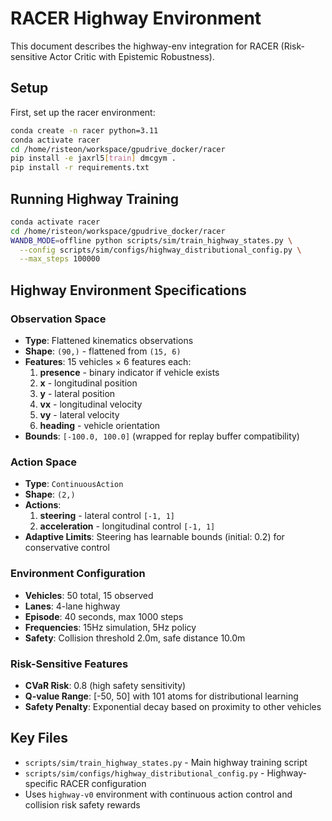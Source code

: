 # RACER Highway Environment

This document describes the highway-env integration for RACER (Risk-sensitive Actor Critic with Epistemic Robustness).

## Setup

First, set up the racer environment:
```bash
conda create -n racer python=3.11
conda activate racer
cd /home/risteon/workspace/gpudrive_docker/racer
pip install -e jaxrl5[train] dmcgym .
pip install -r requirements.txt
```

## Running Highway Training

```bash
conda activate racer
cd /home/risteon/workspace/gpudrive_docker/racer
WANDB_MODE=offline python scripts/sim/train_highway_states.py \
  --config scripts/sim/configs/highway_distributional_config.py \
  --max_steps 100000
```

## Highway Environment Specifications

### Observation Space
- **Type**: Flattened kinematics observations
- **Shape**: `(90,)` - flattened from `(15, 6)`
- **Features**: 15 vehicles × 6 features each:
  1. **presence** - binary indicator if vehicle exists
  2. **x** - longitudinal position 
  3. **y** - lateral position
  4. **vx** - longitudinal velocity
  5. **vy** - lateral velocity  
  6. **heading** - vehicle orientation
- **Bounds**: `[-100.0, 100.0]` (wrapped for replay buffer compatibility)

### Action Space
- **Type**: `ContinuousAction`
- **Shape**: `(2,)` 
- **Actions**:
  1. **steering** - lateral control `[-1, 1]`
  2. **acceleration** - longitudinal control `[-1, 1]`
- **Adaptive Limits**: Steering has learnable bounds (initial: 0.2) for conservative control

### Environment Configuration
- **Vehicles**: 50 total, 15 observed
- **Lanes**: 4-lane highway
- **Episode**: 40 seconds, max 1000 steps  
- **Frequencies**: 15Hz simulation, 5Hz policy
- **Safety**: Collision threshold 2.0m, safe distance 10.0m

### Risk-Sensitive Features
- **CVaR Risk**: 0.8 (high safety sensitivity)
- **Q-value Range**: [-50, 50] with 101 atoms for distributional learning
- **Safety Penalty**: Exponential decay based on proximity to other vehicles

## Key Files
- `scripts/sim/train_highway_states.py` - Main highway training script
- `scripts/sim/configs/highway_distributional_config.py` - Highway-specific RACER configuration
- Uses `highway-v0` environment with continuous action control and collision risk safety rewards